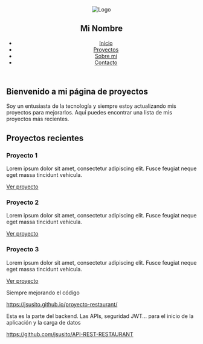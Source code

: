 <!DOCTYPE html>
<html lang="es">
<head>
  <meta charset="UTF-8">
  <meta name="viewport" content="width=device-width, initial-scale=1.0">
      
  <link rel="stylesheet" href="styles.css">
  
  <link rel="icon" type="image/png" href="favicon.png">
</head>
<body>
  <header>
    <nav>
      <div class="logo">
        <img src="logo.png" alt="Logo">
        <h1>Mi Nombre</h1>
      </div>
      <ul>
        <li><a href="#">Inicio</a></li>
        <li><a href="#">Proyectos</a></li>
        <li><a href="#">Sobre mí</a></li>
        <li><a href="#">Contacto</a></li>
      </ul>
    </nav>
  </header>
  
  <main>
    <section class="intro">
      <h2>Bienvenido a mi página de proyectos</h2>
      <p>Soy un entusiasta de la tecnología y siempre estoy actualizando mis proyectos para mejorarlos. Aquí puedes encontrar una lista de mis proyectos más recientes.     </p>
    </section>
    <section class="projects">
      <h2>Proyectos recientes</h2>
       <div class="project">
        <h3>Proyecto 1</h3>
        <p>Lorem ipsum dolor sit amet, consectetur adipiscing elit. Fusce feugiat neque eget massa tincidunt vehicula.</p>
        <a href="#" class="btn">Ver proyecto</a>
      </div>
      <div class="project">
        <h3>Proyecto 2</h3>
        <p>Lorem ipsum dolor sit amet, consectetur adipiscing elit. Fusce feugiat neque eget massa tincidunt vehicula.</p>
        <a href="#" class="btn">Ver proyecto</a>
      </div>
      <div class="project">
        <h3>Proyecto 3</h3>
        <p>Lorem ipsum dolor sit amet, consectetur adipiscing elit. Fusce feugiat neque eget massa tincidunt vehicula.</p>
        <a href="#" class="btn">Ver proyecto</a>
      </div>
    </section>
  </main>
  <footer>
    <p>Siempre mejorando el código</p>
  </footer>
</body>
</html>


https://jsusito.github.io/proyecto-restaurant/ 


Esta es la parte del backend. Las APIs, seguridad JWT... para el inicio de la aplicación y la carga de datos

https://github.com/jsusito/API-REST-RESTAURANT 

